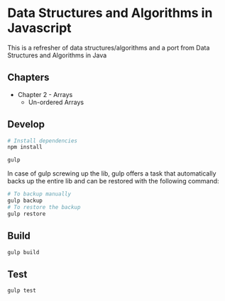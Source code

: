 # Data Structures and Algorithms in Javascript
This is a refresher of data structures/algorithms 
and a port from Data Structures and Algorithms in Java

## Chapters

* Chapter 2 - Arrays
	* Un-ordered Arrays
	
## Develop

```bash
# Install dependencies
npm install

gulp
```

In case of gulp screwing up the lib, 
gulp offers a task that automatically backs up the entire lib
and can be restored with the following command:

```bash
# To backup manually
gulp backup
# To restore the backup
gulp restore
```

## Build

```bash
gulp build
```

## Test

```bash
gulp test
```